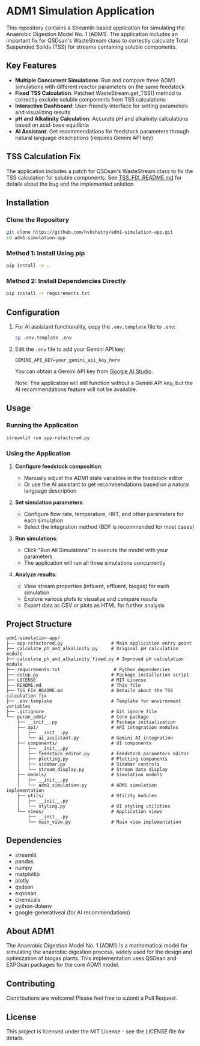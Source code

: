 # ADM1 Simulation Application

This repository contains a Streamlit-based application for simulating the Anaerobic Digestion Model No. 1 (ADM1). The application includes an important fix for QSDsan's WasteStream class to correctly calculate Total Suspended Solids (TSS) for streams containing soluble components.

## Key Features

- **Multiple Concurrent Simulations**: Run and compare three ADM1 simulations with different reactor parameters on the same feedstock
- **Fixed TSS Calculation**: Patched WasteStream.get_TSS() method to correctly exclude soluble components from TSS calculations
- **Interactive Dashboard**: User-friendly interface for setting parameters and visualizing results
- **pH and Alkalinity Calculation**: Accurate pH and alkalinity calculations based on acid-base equilibria
- **AI Assistant**: Get recommendations for feedstock parameters through natural language descriptions (requires Gemini API key)

## TSS Calculation Fix

The application includes a patch for QSDsan's WasteStream class to fix the TSS calculation for soluble components. See [TSS_FIX_README.md](TSS_FIX_README.md) for details about the bug and the implemented solution.

## Installation

### Clone the Repository

```bash
git clone https://github.com/hvkshetry/adm1-simulation-app.git
cd adm1-simulation-app
```

### Method 1: Install Using pip

```bash
pip install -e .
```

### Method 2: Install Dependencies Directly

```bash
pip install -r requirements.txt
```

## Configuration

1. For AI assistant functionality, copy the `.env.template` file to `.env`:
   ```bash
   cp .env.template .env
   ```

2. Edit the `.env` file to add your Gemini API key:
   ```
   GEMINI_API_KEY=your_gemini_api_key_here
   ```
   You can obtain a Gemini API key from [Google AI Studio](https://ai.google.dev/).
   
   Note: The application will still function without a Gemini API key, but the AI recommendations feature will not be available.

## Usage

### Running the Application

```bash
streamlit run app-refactored.py
```

### Using the Application

1. **Configure feedstock composition**:
   - Manually adjust the ADM1 state variables in the feedstock editor
   - Or use the AI assistant to get recommendations based on a natural language description

2. **Set simulation parameters**:
   - Configure flow rate, temperature, HRT, and other parameters for each simulation
   - Select the integration method (BDF is recommended for most cases)

3. **Run simulations**:
   - Click "Run All Simulations" to execute the model with your parameters
   - The application will run all three simulations concurrently

4. **Analyze results**:
   - View stream properties (influent, effluent, biogas) for each simulation
   - Explore various plots to visualize and compare results
   - Export data as CSV or plots as HTML for further analysis

## Project Structure

```
adm1-simulation-app/
├── app-refactored.py                  # Main application entry point
├── calculate_ph_and_alkalinity.py     # Original pH calculation module
├── calculate_ph_and_alkalinity_fixed.py # Improved pH calculation module
├── requirements.txt                    # Python dependencies
├── setup.py                           # Package installation script
├── LICENSE                            # MIT License
├── README.md                          # This file
├── TSS_FIX_README.md                  # Details about the TSS calculation fix
├── .env.template                      # Template for environment variables
├── .gitignore                         # Git ignore file
└── puran_adm1/                        # Core package
    ├── __init__.py                    # Package initialization
    ├── api/                           # API integration modules
    │   ├── __init__.py
    │   └── ai_assistant.py            # Gemini AI integration
    ├── components/                    # UI components
    │   ├── __init__.py
    │   ├── feedstock_editor.py        # Feedstock parameters editor
    │   ├── plotting.py                # Plotting components
    │   ├── sidebar.py                 # Sidebar controls
    │   └── stream_display.py          # Stream data display
    ├── models/                        # Simulation models
    │   ├── __init__.py
    │   └── adm1_simulation.py         # ADM1 simulation implementation
    ├── utils/                         # Utility modules
    │   ├── __init__.py
    │   └── styling.py                 # UI styling utilities
    └── views/                         # Application views
        ├── __init__.py
        └── main_view.py               # Main view implementation
```

## Dependencies

- streamlit
- pandas
- numpy
- matplotlib
- plotly
- qsdsan
- exposan
- chemicals
- python-dotenv
- google-generativeai (for AI recommendations)

## About ADM1

The Anaerobic Digestion Model No. 1 (ADM1) is a mathematical model for simulating the anaerobic digestion process, widely used for the design and optimization of biogas plants. This implementation uses QSDsan and EXPOsan packages for the core ADM1 model.

## Contributing

Contributions are welcome! Please feel free to submit a Pull Request.

## License

This project is licensed under the MIT License - see the LICENSE file for details.
